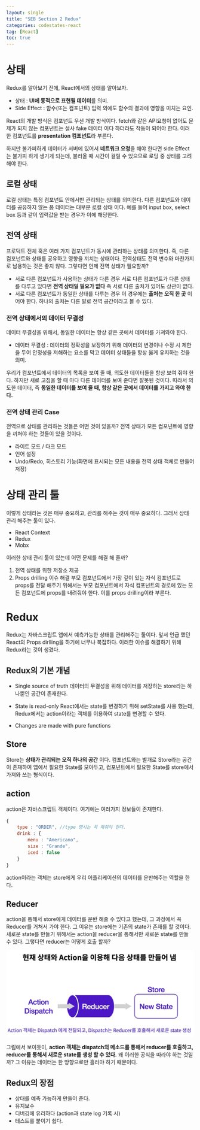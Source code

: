 ```yaml
---
layout: single
title: "SEB Section 2 Redux"
categories: codestates-react
tag: [React]
toc: true
---
```


# 상태

Redux를 알아보기 전에, React에서의 상태를 알아보자.

- 상태 : **UI에 동적으로 표현될 데이터**를 의미.
- Side Effect : 함수(또는 컴포넌트) 입력 외에도 함수의 결과에 영향을 미치는 요인.

React의 개발 방식은 컴포넌트 우선 개발 방식이다. fetch와 같은 API요청이 없어도 문제가 되지 않는 컴포넌트는 설사 fake 데이터 이다 하더라도 작동이 되어야 한다. 이러한 컴포넌트를 **presentation 컴포넌트**라 부른다.

하지만 불가피하게 데이터가 서버에 있어서 **네트워크 요청**을 해야 한다면 side Effect는 불가피 하게 생기게 되는데, 불러올 때 시간이 걸릴 수 있으므로 로딩 중 상태를 고려 해야 한다.

## 로컬 상태

로컬 상태는 특정 컴포넌트 안에서만 관리되는 상태를 의미한다.
다른 컴포넌트와 데이터를 공유하지 않는 폼 데이터는 대부분 로컬 상태 이다.
예를 들어 input box, select box 등과 같이 입력값을 받는 경우가 이에 해당한다.

## 전역 상태

프로덕트 전체 혹은 여러 가지 컴포넌트가 동시에 관리하는 상태를 의미한다.
즉, 다른 컴포넌트와 상태를 공유하고 영향을 끼치는 상태이다. 전역상태도 전역 변수와 마찬가지로 남용하는 것은 좋지 않다. 그렇다면 언제 전역 상태가 필요할까?

- 서로 다른 컴포넌트가 사용하는 상태가 다른 경우
  서로 다른 컴포넌트가 다른 상태를 다루고 있다면 **전역 상태일 필요가 없다** 즉 서로 다른 출처가 있어도 상관이 없다.
- 서로 다른 컴포넌트가 동일한 상태를 다루는 경우
  이 경우에는 **출처는 오직 한 곳** 이어야 한다. 하나의 출처는 다른 말로 전역 공간이라고 볼 수 있다.

### 전역 상태에서의 데이터 무결성

데이터 무결성을 위해서, 동일한 데이터는 항상 같은 곳에서 데이터를 가져와야 한다.

- 데이터 무결성 : 데이터의 정확성을 보장하기 위해 데이터의 변경이나 수정 시 제한을 두어 안정성을 저해하는 요소를 막고 데이터 상태들을 항상 옳게 유지하는 것을 의미.

우리가 컴포넌트에서 데이터의 목록을 보여 줄 때, 의도한 데이터들을 항상 보여 줘야 한다. 하지만 새로 고침을 할 때 마다 다른 데이터를 보여 준다면 잘못된 것이다. 따라서 의도한 데이터, 즉 **동일한 데이터를 보여 줄 때, 항상 같은 곳에서 데이터를 가지고 와야 한다.**

### 전역 상태 관리 Case

전역으로 상태를 관리하는 것들은 어떤 것이 있을까? 전역 상태가 모든 컴포넌트에 영향을 끼쳐야 하는 것들이 있을 것이다.

- 라이트 모드 / 다크 모드
- 언어 설정
- Undo/Redo, 히스토리 기능(화면에 표시되는 모든 내용을 전역 상태 객체로 만들어 저장)

# 상태 관리 툴

이렇게 상태라는 것은 매우 중요하고, 관리를 해주는 것이 매우 중요하다. 그래서 상태 관리 해주는 툴이 있다.

- React Context
- Redux
- Mobx

이러한 상태 관리 툴이 있는데 어떤 문제를 해결 해 줄까?

1. 전역 상태를 위한 저장소 제공
2. Props drilling 이슈 해결
   부모 컴포넌트에서 가장 깊이 있는 자식 컴포넌트로 props를 전달 해주기 위해서는 부모 컴포넌트에서 자식 컴포넌트의 경로에 있는 모든 컴포넌트에 props를 내려줘야 한다. 이를 props drilling이라 부른다.

# Redux

Redux는 자바스크립트 앱에서 예측가능한 상태를 관리해주는 툴이다.
앞서 언급 했던 React의 Props dirlling을 하기에 너무나 복잡하다.
이러한 이슈를 해결하기 위해 Redux라는 것이 생겼다.

## Redux의 기본 개념

- Single source of truth
  데이터의 무결성을 위해 데이터를 저장하는 store라는 하나뿐인 공간이 존재한다.

- State is read-only
  React에서는 state를 변경하기 위해 setState를 사용 했는데, Redux에서는 action이라는 객체를 이용하여 state를 변경할 수 있다.

- Changes are made with pure functions

## Store

Store는 **상태가 관리되는 오직 하나의 공간** 이다. 컴포넌트와는 별개로 Store라는 공간이 존재하여 앱에서 필요한 State를 모아두고, 컴포넌트에서 필요한 State를 store에서 가져와 쓰는 형식이다.

## action

action은 자바스크립트 객체이다. 여기에는 여러가지 정보들이 존재한다.

```js
{
    type : "ORDER", //type 명시는 꼭 해줘야 한다.
    drink : {
        menu : "Americano",
        size : "Grande",
        iced : false
    }
}
```

action이라는 객체는 store에게 우리 어플리케이션의 데이터를 운반해주는 역할을 한다.

## Reducer

action을 통해서 store에게 데이터를 운반 해줄 수 있다고 했는데, 그 과정에서 꼭 Reducer를 거쳐서 가야 한다. 그 이유는 store에는 기존의 state가 존재를 할 것이다. 새로운 state를 만들기 위해서는 action을 reducer을 통해서만 새로운 state를 만들 수 있다. 그렇다면 reducer는 어떻게 호출 할까?

<img src="/assets/images/reducer.png">

그림에서 보이듯이, **action 객체는 dispatch의 메소드를 통해서 reducer를 호출하고, reducer를 통해서 새로운 state를 생성 할 수 있다.** 왜 이러한 공식을 따라야 하는 것일까? 그 이유는 데이터는 한 방향으로만 흘러야 하기 때문이다.

## Redux의 장점

- 상태를 예측 가능하게 만들어 준다.
- 유지보수
- 디버깅에 유리하다 (action과 state log 기록 시)
- 테스트를 붙이기 쉽다.
